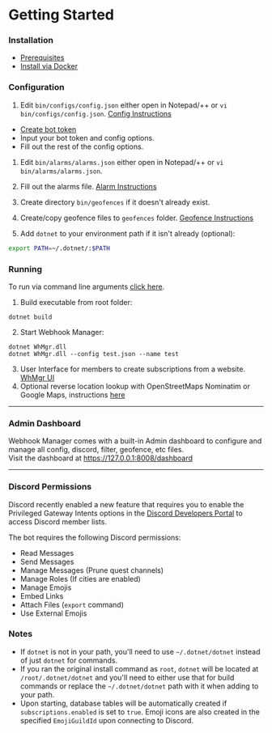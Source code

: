 # Getting Started  

### __Installation__  
- [Prerequisites](./prerequisites.md)  
- [Install via Docker](./docker.md)  

### __Configuration__  
1. Edit `bin/configs/config.json` either open in Notepad/++ or `vi bin/configs/config.json`. [Config Instructions](../config/config.md)  

  - [Create bot token](https://github.com/reactiflux/discord-irc/wiki/Creating-a-discord-bot-&-getting-a-token)  
  - Input your bot token and config options.  
  - Fill out the rest of the config options.

1. Edit `bin/alarms/alarms.json` either open in Notepad/++ or `vi bin/alarms/alarms.json`.  

1. Fill out the alarms file. [Alarm Instructions](../config/alarms.md)  

1. Create directory `bin/geofences` if it doesn't already exist.  

1. Create/copy geofence files to `geofences` folder. [Geofence Instructions](../config/geofences.md)  

1. Add `dotnet` to your environment path if it isn't already (optional):  
```sh
export PATH=~/.dotnet/:$PATH
```  

### __Running__  
To run via command line arguments [click here](../other/commandline.md).  

1. Build executable from root folder:  
```
dotnet build
```
2. Start Webhook Manager:  
```
dotnet WhMgr.dll
dotnet WhMgr.dll --config test.json --name test
```
3. User Interface for members to create subscriptions from a website. [WhMgr UI](https://github.com/versx/WhMgr-UI)  
4. Optional reverse location lookup with OpenStreetMaps Nominatim or Google Maps, instructions [here](../other/geocoding.md)  

<hr>

### __Admin Dashboard__
Webhook Manager comes with a built-in Admin dashboard to configure and manage all config, discord, filter, geofence, etc files.  
Visit the dashboard at https://127.0.0.1:8008/dashboard  
<hr>

### __Discord Permissions__  
Discord recently enabled a new feature that requires you to enable the Privileged Gateway Intents options in the [Discord Developers Portal](https://discord.com/developers/applications) to access Discord member lists.  

The bot requires the following Discord permissions:  

- Read Messages  
- Send Messages  
- Manage Messages (Prune quest channels)  
- Manage Roles (If cities are enabled)  
- Manage Emojis  
- Embed Links  
- Attach Files (`export` command)  
- Use External Emojis  


### __Notes__
- If `dotnet` is not in your path, you'll need to use `~/.dotnet/dotnet` instead of just `dotnet` for commands.  
- If you ran the original install command as `root`, `dotnet` will be located at `/root/.dotnet/dotnet` and you'll need to either use that for build commands or replace the `~/.dotnet/dotnet` path with it when adding to your path.
- Upon starting, database tables will be automatically created if `subscriptions.enabled` is set to `true`. Emoji icons are also created in the specified `EmojiGuildId` upon connecting to Discord.  
